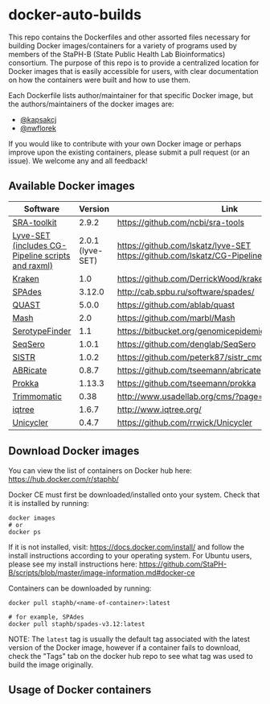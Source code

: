 # docker-auto-builds
This repo contains the Dockerfiles and other assorted files necessary for building Docker images/containers for a variety of programs used by members of the StaPH-B (State Public Health Lab Bioinformatics) consortium. The purpose of this repo is to provide a centralized location for Docker images that is easily accessible for users, with clear documentation on how the containers were built and how to use them.

Each Dockerfile lists author/maintainer for that specific Docker image, but the authors/maintainers of the docker images are:
  * [@kapsakcj](https://github.com/kapsakcj)
  * [@nwflorek](https://github.com/nwflorek)

If you would like to contribute with your own Docker image or perhaps improve upon the existing containers, please submit a pull request (or an issue). We welcome any and all feedback!

## Available Docker images
| Software | Version | Link |
| -------- | ------- | -------- |
| [SRA-toolkit](https://hub.docker.com/r/staphb/sratoolkit-v2.9.2/) | 2.9.2 | https://github.com/ncbi/sra-tools |
| [Lyve-SET (includes CG-Pipeline scripts and raxml)](https://hub.docker.com/r/staphb/lyveset-v2.0/) | 2.0.1 (lyve-SET) | https://github.com/lskatz/lyve-SET https://github.com/lskatz/CG-Pipeline |
| [Kraken]() | 1.0 | https://github.com/DerrickWood/kraken |
| [SPAdes](https://hub.docker.com/r/staphb/spades-v3.12/) | 3.12.0 | http://cab.spbu.ru/software/spades/ |
| [QUAST](https://hub.docker.com/r/staphb/quast-v5.0.0/) | 5.0.0 | https://github.com/ablab/quast |
| [Mash](https://hub.docker.com/r/staphb/mash/) | 2.0 | https://github.com/marbl/Mash |
| [SerotypeFinder](https://hub.docker.com/r/staphb/serotypefinder-v1.1/) | 1.1 | https://bitbucket.org/genomicepidemiology/serotypefinder/ |
| [SeqSero](https://hub.docker.com/r/staphb/seqsero-v1.0.1/) | 1.0.1 | https://github.com/denglab/SeqSero |
| [SISTR](https://hub.docker.com/r/staphb/sistr-v1.0.2/) | 1.0.2 | https://github.com/peterk87/sistr_cmd |
| [ABRicate](https://hub.docker.com/r/staphb/abricate-v0.8.7/) | 0.8.7 | https://github.com/tseemann/abricate |
| [Prokka](https://hub.docker.com/r/staphb/prokka-v1.13/) | 1.13.3 | https://github.com/tseemann/prokka |
| [Trimmomatic](https://hub.docker.com/r/staphb/trimmomatic-0.38/) | 0.38 | http://www.usadellab.org/cms/?page=trimmomatic |
| [iqtree](https://hub.docker.com/r/staphb/iqtree-v1.6.7/) | 1.6.7 | http://www.iqtree.org/ |
| [Unicycler](https://hub.docker.com/r/staphb/unicycler-v0.4.7/) | 0.4.7 | https://github.com/rrwick/Unicycler |

## Download Docker images
You can view the list of containers on Docker hub here: https://hub.docker.com/r/staphb/

Docker CE must first be downloaded/installed onto your system. Check that it is installed by running:
```
docker images
# or
docker ps
```
If it is not installed, visit: https://docs.docker.com/install/ and follow the install instructions according to your operating system. For Ubuntu users, please see my install instructions here: https://github.com/StaPH-B/scripts/blob/master/image-information.md#docker-ce

Containers can be downloaded by running:
```
docker pull staphb/<name-of-container>:latest

# for example, SPAdes
docker pull staphb/spades-v3.12:latest
```
NOTE: The `latest` tag is usually the default tag associated with the latest version of the Docker image, however if a container fails to download, check the "Tags" tab on the docker hub repo to see what tag was used to build the image originally.

## Usage of Docker containers


